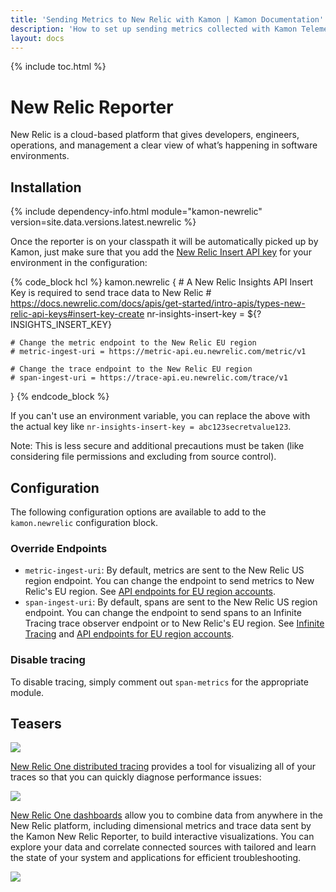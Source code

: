 ```yaml
---
title: 'Sending Metrics to New Relic with Kamon | Kamon Documentation'
description: 'How to set up sending metrics collected with Kamon Telemetry to New Relic'
layout: docs
---
```


{% include toc.html %}

New Relic Reporter
================

New Relic is a cloud-based platform that gives developers, engineers, operations, and management a clear view of what’s happening in software environments. 

## Installation

{% include dependency-info.html module="kamon-newrelic" version=site.data.versions.latest.newrelic %}

Once the reporter is on your classpath it will be automatically picked up by Kamon, just make sure that you add the [New Relic Insert API key] for your environment in the configuration:

{% code_block hcl %}
kamon.newrelic {
    # A New Relic Insights API Insert Key is required to send trace data to New Relic
    # https://docs.newrelic.com/docs/apis/get-started/intro-apis/types-new-relic-api-keys#insert-key-create
    nr-insights-insert-key = ${?INSIGHTS_INSERT_KEY}

    # Change the metric endpoint to the New Relic EU region
    # metric-ingest-uri = https://metric-api.eu.newrelic.com/metric/v1

    # Change the trace endpoint to the New Relic EU region
    # span-ingest-uri = https://trace-api.eu.newrelic.com/trace/v1
}
{% endcode_block %}

If you can't use an environment variable, you can replace the above with the actual key like
`nr-insights-insert-key = abc123secretvalue123`.

Note: This is less secure and additional precautions must be taken (like considering file permissions and excluding from source control).

## Configuration
The following configuration options are available to add to the `kamon.newrelic` configuration block.

### Override Endpoints
- `metric-ingest-uri`: By default, metrics are sent to the New Relic US region endpoint. You can change the endpoint to send metrics to New Relic's EU region. See [API endpoints for EU region accounts].
- `span-ingest-uri`: By default, spans are sent to the New Relic US region endpoint. You can change the endpoint to send spans to an Infinite Tracing trace observer endpoint or to New Relic's EU region. See [Infinite Tracing] and [API endpoints for EU region accounts].  

### Disable tracing

To disable tracing, simply comment out `span-metrics` for the appropriate module.

## Teasers

<img class="img-fluid my-4" src="/assets/img/newrelic-overview.png">

[New Relic One distributed tracing] provides a tool for visualizing all of your traces so that you can quickly diagnose performance issues:

<img class="img-fluid my-4" src="/assets/img/newrelic-tracing.png">

[New Relic One dashboards] allow you to combine data from anywhere in the New Relic platform, including dimensional metrics and trace data sent by the Kamon New Relic Reporter, to build interactive visualizations. You can explore your data and correlate connected sources with tailored and learn the state of your system and applications for efficient troubleshooting.

<img class="img-fluid my-4" src="/assets/img/newrelic-dashboard.png">

[New Relic]: https://newrelic.com/

[New Relic Insert API key]: https://docs.newrelic.com/docs/apis/get-started/intro-apis/types-new-relic-api-keys#insert-key-create

[New Relic One distributed tracing]: https://docs.newrelic.com/docs/understand-dependencies/distributed-tracing/ui-data/additional-distributed-tracing-features-new-relic-one

[New Relic One dashboards]: https://docs.newrelic.com/docs/dashboards/new-relic-one-dashboards/get-started/introduction-new-relic-one-dashboards

[API endpoints for EU region accounts]: https://docs.newrelic.com/docs/using-new-relic/welcome-new-relic/get-started/our-eu-us-region-data-centers#endpoints

[Infinite Tracing]: https://docs.newrelic.com/docs/understand-dependencies/distributed-tracing/enable-configure/integrations-enable-distributed-tracing

